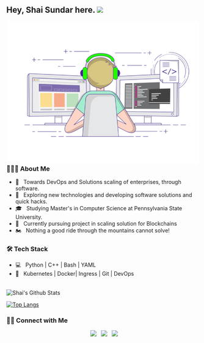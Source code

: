 <h2> Hey, Shai Sundar here. <img src="https://github.com/souvikguria98/souvikguria98/blob/master/Hi.gif" width="25"></h2>
<img align="right" alt="GIF" src="https://raw.githubusercontent.com/devSouvik/devSouvik/master/gif3.gif" width="500"/>

<h3> 👨🏻‍💻 About Me </h3>

- 🔭 &nbsp; Towards DevOps and Solutions scaling of enterprises, through software.
- 🤔 &nbsp; Exploring new technologies and developing software solutions and quick hacks.
- 🎓 &nbsp; Studying Master's in Computer Science at Pennsylvania State University.
- 💼 &nbsp; Currently pursuing project in scaling solution for Blockchains 
- 🏍️ &nbsp; Nothing a good ride through the mountains cannot solve!

<h3>🛠 Tech Stack</h3>

- 💻 &nbsp; Python | C++  | Bash | YAML
- 🔧 &nbsp; Kubernetes | Docker| Ingress | Git | DevOps

<br>

<img align="center" src="https://github-readme-stats.vercel.app/api?username=shaisundar&include_all_commits=true&count_private=true&show_icons=true&line_height=20&title_color=7A7ADB&icon_color=2234AE&text_color=D3D3D3&bg_color=0,000000,130F40" alt="Shai's Github Stats">

</br>

[![Top Langs](https://github-readme-stats.vercel.app/api/top-langs/?username=shaisunda&layout=compact&text_color=daf7dc&bg_color=151515)](https://github.com/devSouvik/github-readme-stats)


<h3> 🤝🏻 Connect with Me </h3>

<p align="center"> 
&nbsp; <a href="https://www.instagram.com/shai_sundar/" target="_blank" rel="noopener noreferrer"><img src="https://img.icons8.com/plasticine/100/000000/instagram-new.png" width="50" /></a>  
&nbsp; <a href="https://www.linkedin.com/in/shai-sundar/" target="_blank" rel="noopener noreferrer"><img src="https://img.icons8.com/plasticine/100/000000/linkedin.png" width="50" /></a>
&nbsp; <a href="mailto:shai.sundar.a1@gmail.com" target="_blank" rel="noopener noreferrer"><img src="https://img.icons8.com/plasticine/100/000000/gmail.png"  width="50" /></a>
</p>

